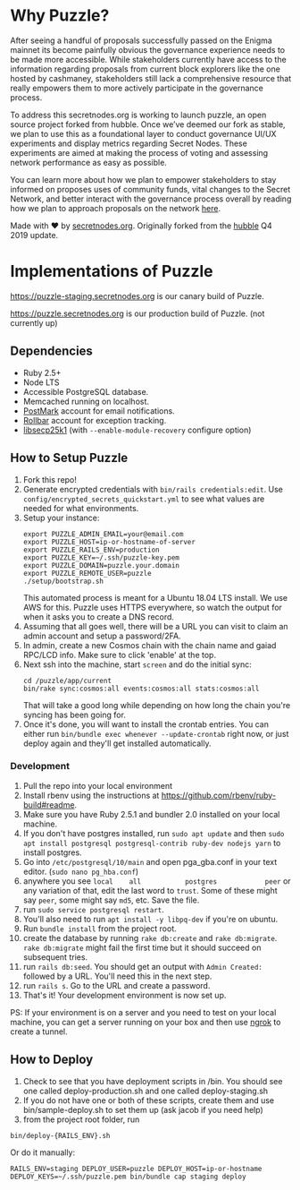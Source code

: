 # Why Puzzle?

After seeing a handful of proposals successfully passed on the Enigma mainnet its become painfully obvious the governance experience needs to be made more accessible. While stakeholders currently have access to the information regarding proposals from current block explorers like the one hosted by cashmaney, stakeholders still lack a comprehensive resource that really empowers them to more actively participate in the governance process.

To address this secretnodes.org is working to launch puzzle, an open source project forked from hubble. Once we’ve deemed our fork as stable, we plan to use this as a foundational layer to conduct governance UI/UX experiments and display metrics regarding Secret Nodes. These experiments are aimed at making the process of voting and assessing network performance as easy as possible.

You can learn more about how we plan to empower stakeholders to stay informed on proposes uses of community funds, vital changes to the Secret Network, and better interact with the governance process overall by reading how we plan to approach proposals on the network [here](https://secretnodes.org/#/misc/community-first-approach).

Made with :heart: by [secretnodes.org](https://secretnodes.org). Originally forked from the [hubble](https://github.com/figment-networks/hubble) Q4 2019 update.

# Implementations of Puzzle
https://puzzle-staging.secretnodes.org is our canary build of Puzzle.

https://puzzle.secretnodes.org is our production build of Puzzle. (not currently up)

## Dependencies

- Ruby 2.5+
- Node LTS
- Accessible PostgreSQL database.
- Memcached running on localhost.
- [PostMark](https://postmarkapp.com) account for email notifications.
- [Rollbar](https://rollbar.com) account for exception tracking.
- [libsecp25k1](https://github.com/bitcoin-core/secp256k1) (with `--enable-module-recovery` configure option)


## How to Setup Puzzle

1. Fork this repo!
1. Generate encrypted credentials with `bin/rails credentials:edit`. Use `config/encrypted_secrets_quickstart.yml` to see what values are needed for what environments. 
1. Setup your instance:
    ```
    export PUZZLE_ADMIN_EMAIL=your@email.com
    export PUZZLE_HOST=ip-or-hostname-of-server
    export PUZZLE_RAILS_ENV=production
    export PUZZLE_KEY=~/.ssh/puzzle-key.pem
    export PUZZLE_DOMAIN=puzzle.your.domain
    export PUZZLE_REMOTE_USER=puzzle
    ./setup/bootstrap.sh
    ```
    This automated process is meant for a Ubuntu 18.04 LTS install. We use AWS for this. Puzzle uses HTTPS everywhere, so watch the output for when it asks you to create a DNS record.
1. Assuming that all goes well, there will be a URL you can visit to claim an admin account and setup a password/2FA.
1. In admin, create a new Cosmos chain with the chain name and gaiad RPC/LCD info. Make sure to click 'enable' at the top.
1. Next ssh into the machine, start `screen` and do the initial sync:
    ```
    cd /puzzle/app/current
    bin/rake sync:cosmos:all events:cosmos:all stats:cosmos:all
    ```
    That will take a good long while depending on how long the chain you're syncing has been going for.
1. Once it's done, you will want to install the crontab entries. You can either run `bin/bundle exec whenever --update-crontab` right now, or just deploy again and they'll get installed automatically.

### Development
1. Pull the repo into your local environment
1. Install rbenv using the instructions at https://github.com/rbenv/ruby-build#readme. 
1. Make sure you have Ruby 2.5.1 and bundler 2.0 installed on your local machine. 
1. If you don't have postgres installed, run `sudo apt update` and then `sudo apt install postgresql postgresql-contrib ruby-dev nodejs yarn` to install postgres. 
1. Go into `/etc/postgresql/10/main` and open pga_gba.conf in your text editor. (`sudo nano pg_hba.conf`)
1. anywhere you see `local    all           postgres            peer` or any variation of that, edit the last word to `trust`. Some of these might say `peer`, some might say `md5`, etc. Save the file.
1. run `sudo service postgresql restart`. 
1. You'll also need to run `apt install -y libpq-dev` if you're on ubuntu. 
1. Run `bundle install` from the project root.
1. create the database by running `rake db:create` and `rake db:migrate`. `rake db:migrate` might fail the first time but it should succeed on subsequent tries. 
1. run `rails db:seed`. You should get an output with `Admin Created:` followed by a URL. You'll need this in the next step. 
1. run `rails s`. Go to the URL and create a password. 
1. That's it! Your development environment is now set up. 

PS: If your environment is on a server and you need to test on your local machine, you can get a server running on your box and then use [ngrok](https://ngrok.com/) to create a tunnel. 

## How to Deploy

1. Check to see that you have deployment scripts in /bin. You should see one called deploy-production.sh and one called deploy-staging.sh
1. If you do not have one or both of these scripts, create them and use bin/sample-deploy.sh to set them up (ask jacob if you need help)
1. from the project root folder, run

```
bin/deploy-{RAILS_ENV}.sh
```

Or do it manually:

```
RAILS_ENV=staging DEPLOY_USER=puzzle DEPLOY_HOST=ip-or-hostname DEPLOY_KEYS=~/.ssh/puzzle.pem bin/bundle cap staging deploy
```
